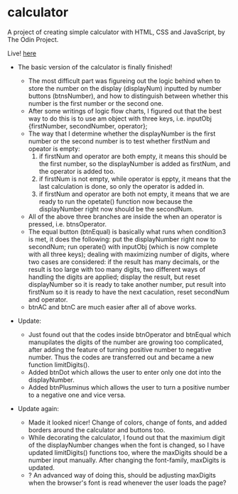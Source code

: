 # calculator
A project of creating simple calculator with HTML, CSS and JavaScript, by The Odin Project.

Live! [here](https://luuu-xu.github.io/calculator/)

- The basic version of the calculator is finally finished!
    - The most difficult part was figureing out the logic behind when to store the number on the display (displayNum) inputted by number buttons (btnsNumber), and how to distinguish between whether this number is the first number or the second one.
    -  After some writings of logic flow charts, I figured out that the best way to do this is to use am object with three keys, i.e. inputObj {firstNumber, secondNumber, operator};
    - The way that I determine whether the displayNumber is the first number or the second number is to test whether firstNum and opeator is empty:
        1. if firstNum and operator are both empty, it means this should be the first number, so the displayNumber is added as firstNum, and the operator is added too.
        2. if firstNum is not empty, while operator is eppty, it means that the last calculation is done, so only the operator is added in.
        3. if firstNum and operator are both not empty, it means that we are ready to run the opetate() function now because the displayNumber right now should be the secondNum.
    - All of the above three branches are inside the when an operator is pressed, i.e. btnsOperator.
    - The equal button (btnEqual) is basically what runs when condition3 is met, it does the following: put the displayNumber right now to secondNum; run operate() with inputObj (which is now complete with all three keys); dealing with maximizing number of digits, where two cases are considered: if the result has many decimals, or the result is too large with too many digits, two different ways of handling the digits are applied; display the result, but reset displayNumber so it is ready to take another number, put result into firstNum so it is ready to have the next caculation, reset secondNum and operator.
    - btnAC and btnC are much easier after all of above works.


- Update: 
    - Just found out that the codes inside btnOperator and btnEqual which manupilates the digits of the number are growing too complicated, after adding the feature of turning positive number to negative number. Thus the codes are transferred out and became a new function limitDigits().
    - Added btnDot which allows the user to enter only one dot into the displayNumber.
    - Added btnPlusminus which allows the user to turn a positive number to a negative one and vice versa. 


- Update again:
    - Made it looked nicer! Change of colors, change of fonts, and added borders around the calculator and buttons too.
    - While decorating the calculator, I found out that the maximium digit of the displayNumber changes when the font is changed, so I have updated limitDigits() functions too, where the maxDigits should be a number input manually. After changing the font-family, maxDigits is updated.
    - ? An advanced way of doing this, should be adjusting maxDigits when the browser's font is read whenever the user loads the page?

